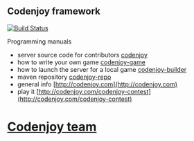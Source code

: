 Codenjoy framework 
-----------
[![Build Status](https://travis-ci.org/codenjoyme/codenjoy.svg?branch=master)](https://travis-ci.org/codenjoyme/codenjoy)

Programming manuals 
- server source code for contributors [codenjoy](https://github.com/codenjoyme/codenjoy/tree/master/CodingDojo)
- how to write your own game [codenjoy-game](https://github.com/codenjoyme/codenjoy-game)
- how to launch the server for a local game [codenjoy-builder](https://github.com/codenjoyme/codenjoy-builder)
- maven repository [codenjoy-repo](https://github.com/codenjoyme/codenjoy-repo)
- general info [http://codenjoy.com](http://codenjoy.com)
- play it [http://codenjoy.com/codenjoy-contest](http://codenjoy.com/codenjoy-contest)

[Codenjoy team](http://codenjoy.com/portal/?page_id=51)
===========